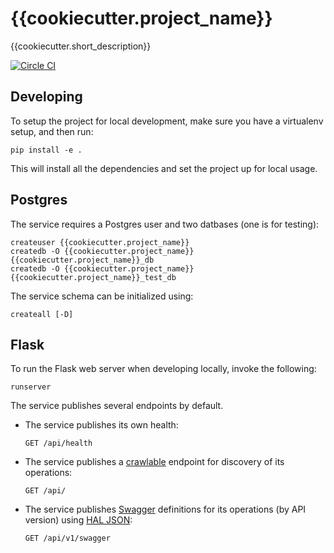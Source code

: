 # {{cookiecutter.project_name}}

{{cookiecutter.short_description}}

[![Circle CI](https://circleci.com/gh/{{cookiecutter.organization_name}}/{{cookiecutter.repo_name}}/tree/develop.svg?style=svg)](https://circleci.com/gh/{{cookiecutter.organization_name}}/{{cookiecutter.repo_name}}/tree/develop)


## Developing

To setup the project for local development, make sure you have a virtualenv setup, and then run:

    pip install -e .

This will install all the dependencies and set the project up for local usage.


## Postgres

The service requires a Postgres user and two datbases (one is for testing):

    createuser {{cookiecutter.project_name}}
    createdb -O {{cookiecutter.project_name}} {{cookiecutter.project_name}}_db
    createdb -O {{cookiecutter.project_name}} {{cookiecutter.project_name}}_test_db

The service schema can be initialized using:

    createall [-D]


## Flask

To run the Flask web server when developing locally, invoke the following:

    runserver

The service publishes several endpoints by default.

 -  The service publishes its own health:

        GET /api/health

 -  The service publishes a [crawlable](https://en.wikipedia.org/wiki/HATEOAS) endpoint for discovery
    of its operations:

        GET /api/

 -  The service publishes [Swagger](http://swagger.io/) definitions for its operations (by API version)
    using [HAL JSON](http://stateless.co/hal_specification.html):

        GET /api/v1/swagger
